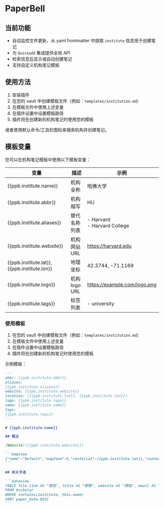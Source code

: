 # PaperBell

## 当前功能

- 自动监控文件更新，从 yaml frontmatter 中提取 `institute` 信息用于创建笔记
- 为 `Quickadd` 集成提供全局 API
- 检索信息后显示或自动创建笔记
- 支持自定义机构笔记模板

## 使用方法

1. 安装插件
2. 在您的 vault 中创建模板文件（例如：`templates/institution.md`）
3. 在模板文件中使用上述变量
4. 在插件设置中设置模板路径
5. 插件将在创建新的机构笔记时使用您的模板

或者使用默认命令/工具栏图标来搜索机构并创建笔记。


## 模板变量

您可以在机构笔记模板中使用以下模板变量：

| 变量 | 描述 | 示例 |
|----------|-------------|---------|
| {{ppb.institute.name}} | 机构全称 | 哈佛大学 |
| {{ppb.institute.abbr}} | 机构缩写 | HU |
| {{ppb.institute.aliases}} | 替代名称列表 | - Harvard<br>- Harvard College |
| {{ppb.institute.website}} | 机构网站 URL | https://harvard.edu |
| {{ppb.institute.lat}}, {{ppb.institute.lon}} | 地理坐标 | 42.3744, -71.1169 |
| {{ppb.institute.logo}} | 机构 logo URL | https://example.com/logo.png |
| {{ppb.institute.tags}} | 标签列表 | - university |

### 使用模板

1. 在您的 vault 中创建模板文件（例如：`templates/institution.md`）
2. 在模板文件中使用上述变量
3. 在插件设置中设置模板路径
4. 插件将在创建新的机构笔记时使用您的模板

示例模板：

````markdown
---
abbr: {{ppb.institute.abbr}}
aliases:
{{ppb.institute.aliases}}
website: {{ppb.institute.website}}
location: [{{ppb.institute.lat}}, {{ppb.institute.lon}}]
logo: {{ppb.institute.logo}}
name: {{ppb.institute.name}}
tags:
{{ppb.institute.tags}}
---

# {{ppb.institute.name}}

## 概览

[Website]({{ppb.institute.website}})

```mapview
{"name":"Default","mapZoom":8,"centerLat":{{ppb.institute.lat}},"centerLng":{{ppb.institute.lon}},"query":"","chosenMapSource":0}
```

## 相关学者

```dataview
TABLE file.link AS "姓名", title AS "职称", website AS "网站", email AS "邮箱"
FROM #scholar
WHERE contains(institute, this.name)
SORT paper_date DESC
```
````

